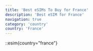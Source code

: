 ```yaml
---
title: 'Best eSIMs To Buy for France'
description: 'Best eSIM for France'
navigation: true
category: 'country'
country: 'France'
---
```


::esim{country="france"}
